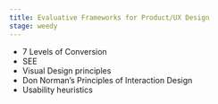 ```yaml
---
title: Evaluative Frameworks for Product/UX Design
stage: weedy
---
```

- 7 Levels of Conversion
- SEE
- Visual Design principles
- Don Norman’s Principles of Interaction Design
- Usability heuristics